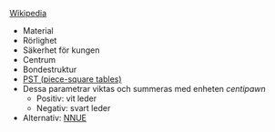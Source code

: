 [Wikipedia](https://en.wikipedia.org/wiki/Evaluation_function)
* Material
* Rörlighet
* Säkerhet för kungen
* Centrum
* Bondestruktur
* [PST (piece-square tables)](https://github.com/Kyle-L/Simple-Chess-Engine/blob/main/board_pieces_tables.py)
* Dessa parametrar viktas och summeras med enheten *centipawn*
	* Positiv: vit leder
	* Negativ: svart leder 
* Alternativ: [NNUE](https://www.chessprogramming.org/Stockfish_NNUE)
